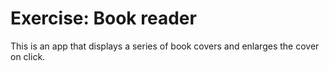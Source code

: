 # Exercise: Book reader
This is an app that displays a series of book covers and enlarges the cover on click.
